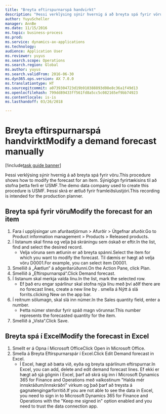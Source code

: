 ```yaml
--- 
title: "Breyta eftirspurnarspá handvirkt"
description: "Þessi verklýsing sýnir hvernig á að breyta spá fyrir vöru."
author: YuyuScheller
manager: AnnBe
ms.date: 11/15/2016
ms.topic: business-process
ms.prod: 
ms.service: dynamics-ax-applications
ms.technology: 
audience: Application User
ms.reviewer: yuyus
ms.search.scope: Operations
ms.search.region: Global
ms.author: yuyus
ms.search.validFrom: 2016-06-30
ms.dyn365.ops.version: AX 7.0.0
ms.translationtype: HT
ms.sourcegitcommit: a0739304723d19b910388893d08e8c36a1f49d13
ms.openlocfilehash: 799dd89433ff561fd8a5cc5c082165ef9bb74923
ms.contentlocale: is-is
ms.lasthandoff: 03/26/2018

---
```

# <a name="modify-a-demand-forecast-manually"></a><span data-ttu-id="f9eea-103">Breyta eftirspurnarspá handvirkt</span><span class="sxs-lookup"><span data-stu-id="f9eea-103">Modify a demand forecast manually</span></span>

[!include[task guide banner](../../includes/task-guide-banner.md)]

<span data-ttu-id="f9eea-104">Þessi verklýsing sýnir hvernig á að breyta spá fyrir vöru.</span><span class="sxs-lookup"><span data-stu-id="f9eea-104">This procedure shows how to modify the forecast for an item.</span></span> <span data-ttu-id="f9eea-105">Sýnigögn fyrirtækisins til að stofna þetta ferli er USMF.</span><span class="sxs-lookup"><span data-stu-id="f9eea-105">The demo data company used to create this procedure is USMF.</span></span> <span data-ttu-id="f9eea-106">Þessi skrá er ætluð fyrir framleiðslustjóri.</span><span class="sxs-lookup"><span data-stu-id="f9eea-106">This recording is intended for the production planner.</span></span> 


## <a name="modify-the-forecast-for-an-item"></a><span data-ttu-id="f9eea-107">Breyta spá fyrir vöru</span><span class="sxs-lookup"><span data-stu-id="f9eea-107">Modify the forecast for an item</span></span>
1. <span data-ttu-id="f9eea-108">Fara í upplýsingar um afurðastjórnun > Afurðir > Útgefnar afurðir.</span><span class="sxs-lookup"><span data-stu-id="f9eea-108">Go to Product information management > Products > Released products.</span></span>
2. <span data-ttu-id="f9eea-109">Í listanum skal finna og velja þá skráningu sem óskað er eftir.</span><span class="sxs-lookup"><span data-stu-id="f9eea-109">In the list, find and select the desired record.</span></span>
    * <span data-ttu-id="f9eea-110">Velja vöruna sem ætlunin er að breyta spánni.</span><span class="sxs-lookup"><span data-stu-id="f9eea-110">Select the item for which you want to modify the forecast.</span></span> <span data-ttu-id="f9eea-111">Til dæmis er hægt að velja vöru D0001.</span><span class="sxs-lookup"><span data-stu-id="f9eea-111">For example, you can select item D0001.</span></span>  
3. <span data-ttu-id="f9eea-112">Smellið á „Áætlun“ á aðgerðarúðunni.</span><span class="sxs-lookup"><span data-stu-id="f9eea-112">On the Action Pane, click Plan.</span></span>
4. <span data-ttu-id="f9eea-113">Smellið á „Eftirspurnarspá“.</span><span class="sxs-lookup"><span data-stu-id="f9eea-113">Click Demand forecast.</span></span>
5. <span data-ttu-id="f9eea-114">Í listanum skal merkja valda línu.</span><span class="sxs-lookup"><span data-stu-id="f9eea-114">In the list, mark the selected row.</span></span>
    * <span data-ttu-id="f9eea-115">Ef það eru engar spárlínur skal stofna nýja línu með því að</span><span class="sxs-lookup"><span data-stu-id="f9eea-115">If there are no forecast lines, create a new line by  .</span></span> <span data-ttu-id="f9eea-116">smella á Nýtt á slá forrits.</span><span class="sxs-lookup"><span data-stu-id="f9eea-116">clicking New on the app bar.</span></span>  
6. <span data-ttu-id="f9eea-117">Í reitnum sölumagn, skal slá inn númer.</span><span class="sxs-lookup"><span data-stu-id="f9eea-117">In the Sales quantity field, enter a number.</span></span>
    * <span data-ttu-id="f9eea-118">Þetta númer stendur fyrir spáð magn vörunnar.</span><span class="sxs-lookup"><span data-stu-id="f9eea-118">This number represents the forecasted quantity for the item.</span></span>  
7. <span data-ttu-id="f9eea-119">Smellið á „Vista“.</span><span class="sxs-lookup"><span data-stu-id="f9eea-119">Click Save.</span></span>

## <a name="modify-the-forecast-in-excel"></a><span data-ttu-id="f9eea-120">Breyta spá í Excel</span><span class="sxs-lookup"><span data-stu-id="f9eea-120">Modify the forecast in Excel</span></span>
1. <span data-ttu-id="f9eea-121">Smellt er á Opna í Microsoft Office</span><span class="sxs-lookup"><span data-stu-id="f9eea-121">Click Open in Microsoft Office.</span></span>
2. <span data-ttu-id="f9eea-122">Smella á Breyta Eftirspurnarspár í Excel.</span><span class="sxs-lookup"><span data-stu-id="f9eea-122">Click Edit Demand forecast in Excel.</span></span>
    * <span data-ttu-id="f9eea-123">Í Excel, hægt að bæta við, eyða og breyta spárlínum eftirspurnar.</span><span class="sxs-lookup"><span data-stu-id="f9eea-123">In Excel, you can add, delete and edit demand forecast lines.</span></span> <span data-ttu-id="f9eea-124">Ef ekki er hægt að sjá gögnin í Excel, þarf að skrá sig inn í Microsoft Dynamics 365 for Finance and Operations með valkostinum "Halda mér innskráðum/innskráðri" virkum og það þarf að treysta á gagnatengingarforritið.</span><span class="sxs-lookup"><span data-stu-id="f9eea-124">If you are not able to see the data in Excel, you need to sign in to Microsoft Dynamics 365 for Finance and Operations with the "Keep me signed in" option enabled and you need to trust the data connection app.</span></span>  


